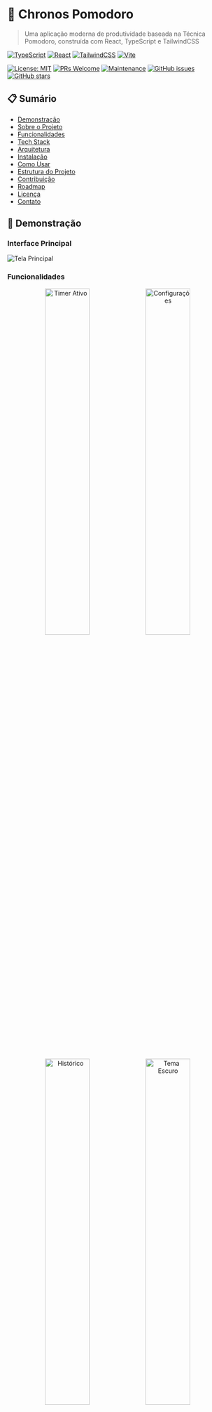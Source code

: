 # 🍅 Chronos Pomodoro

> Uma aplicação moderna de produtividade baseada na Técnica Pomodoro, construída com React, TypeScript e TailwindCSS

[![TypeScript](https://img.shields.io/badge/TypeScript-007ACC?style=for-the-badge&logo=typescript&logoColor=white)](https://www.typescriptlang.org/)
[![React](https://img.shields.io/badge/React-20232A?style=for-the-badge&logo=react&logoColor=61DAFB)](https://reactjs.org/)
[![TailwindCSS](https://img.shields.io/badge/Tailwind_CSS-38B2AC?style=for-the-badge&logo=tailwind-css&logoColor=white)](https://tailwindcss.com/)
[![Vite](https://img.shields.io/badge/Vite-646CFF?style=for-the-badge&logo=vite&logoColor=white)](https://vitejs.dev/)

[![License: MIT](https://img.shields.io/badge/License-MIT-yellow.svg)](./LICENSE)
[![PRs Welcome](https://img.shields.io/badge/PRs-welcome-brightgreen.svg)](./CONTRIBUTING.md)
[![Maintenance](https://img.shields.io/badge/Maintained%3F-yes-green.svg)](https://github.com/lucaaslimadev/Pomodoro-app-styled/graphs/commit-activity)
[![GitHub issues](https://img.shields.io/github/issues/lucaaslimadev/Pomodoro-app-styled)](https://github.com/lucaaslimadev/Pomodoro-app-styled/issues)
[![GitHub stars](https://img.shields.io/github/stars/lucaaslimadev/Pomodoro-app-styled)](https://github.com/lucaaslimadev/Pomodoro-app-styled/stargazers)

## 📋 Sumário

- [Demonstração](#-demonstração)
- [Sobre o Projeto](#-sobre-o-projeto)
- [Funcionalidades](#-funcionalidades)
- [Tech Stack](#-tech-stack)
- [Arquitetura](#-arquitetura)
- [Instalação](#-instalação)
- [Como Usar](#-como-usar)
- [Estrutura do Projeto](#-estrutura-do-projeto)
- [Contribuição](#-contribuição)
- [Roadmap](#-roadmap)
- [Licença](#-licença)
- [Contato](#-contato)

## 🎯 Demonstração

### Interface Principal
![Tela Principal](./docs/images/Captura%20de%20Tela%202025-10-04%20às%2016.42.44.png)

### Funcionalidades
<div align="center">
  <img src="./docs/images/Captura%20de%20Tela%202025-10-04%20às%2016.43.08.png" width="45%" alt="Timer Ativo" />
  <img src="./docs/images/Captura%20de%20Tela%202025-10-04%20às%2016.43.20.png" width="45%" alt="Configurações" />
</div>

<div align="center">
  <img src="./docs/images/Captura%20de%20Tela%202025-10-04%20às%2016.43.31.png" width="45%" alt="Histórico" />
  <img src="./docs/images/Captura%20de%20Tela%202025-10-04%20às%2016.43.48.png" width="45%" alt="Tema Escuro" />
</div>

## 📖 Sobre o Projeto

O **Chronos Pomodoro** foi desenvolvido para resolver o problema de gerenciamento de tempo e produtividade no trabalho remoto. Baseado na mundialmente reconhecida Técnica Pomodoro de Francesco Cirillo, a aplicação oferece uma interface moderna e intuitiva para maximizar o foco e a eficiência.

### 🎯 Motivação
- Necessidade de uma ferramenta de produtividade moderna e responsiva
- Aplicação de conceitos avançados de React e TypeScript
- Demonstração de habilidades em desenvolvimento frontend

### 📊 Impacto
- Interface 100% responsiva (mobile-first)
- Persistência de dados local
- Experiência do usuário otimizada com animações suaves

## ✨ Funcionalidades

### Core Features
- ⏱️ **Timer Pomodoro Inteligente**: Ciclos de 25min com progresso visual circular
- ☕ **Pausas Configuráveis**: Pausa curta (1-15min) e longa (15-45min)
- 🎯 **Sistema de Metas**: Configure e acompanhe objetivos diários
- 📊 **Histórico Detalhado**: Visualize estatísticas de produtividade
- 🌙 **Tema Dinâmico**: Alternância automática claro/escuro
- 💾 **Persistência Inteligente**: Auto-save no localStorage
- ⌨️ **Atalhos de Teclado**: Controle total via teclado

### Funcionalidades Avançadas
- 🔄 **Auto-reset**: Transição automática entre ciclos
- 📱 **PWA Ready**: Instalável como app nativo
- 🎨 **Design System**: Componentes reutilizáveis e consistentes
- ♿ **Acessibilidade**: WCAG 2.1 compliant

## 🛠 Tech Stack

### Frontend
- **React 18** - Biblioteca principal com hooks modernos
- **TypeScript 5.1** - Tipagem estática e IntelliSense
- **TailwindCSS 3.4** - Framework CSS utilitário
- **Framer Motion 9.0** - Animações fluidas e performáticas
- **Lucide React** - Ícones SVG otimizados

### Build & Dev Tools
- **Vite 5.2** - Build tool ultra-rápido
- **PostCSS** - Processamento CSS avançado
- **ESLint + Prettier** - Code quality e formatação

### Arquitetura & Padrões
- **Custom Hooks** - Lógica reutilizável
- **Compound Components** - Composição flexível
- **Clean Architecture** - Separação de responsabilidades

## 🏗 Arquitetura

```mermaid
graph TD
    A[App.tsx] --> B[Pomodoro.tsx]
    B --> C[Custom Hooks]
    B --> D[UI Components]
    B --> E[Modals]
    
    C --> F[usePomodoro]
    C --> G[useSettings]
    C --> H[useCurrentTask]
    
    D --> I[CircularProgress]
    D --> J[ProgressBar]
    D --> K[Button]
    
    E --> L[SettingsModal]
    E --> M[HistoryModal]
    E --> N[InfoModal]
    
    F --> O[LocalStorage]
    G --> O
    H --> O
```

### Camadas da Aplicação

1. **Presentation Layer**: Componentes React e UI
2. **Business Logic**: Custom hooks e utils
3. **Data Layer**: LocalStorage com error handling
4. **Types Layer**: Definições TypeScript centralizadas

## 🚀 Instalação

### Pré-requisitos
- Node.js 18+ 
- npm ou yarn
- Git

### Setup Local

```bash
# Clone o repositório
git clone https://github.com/lucaaslimadev/Pomodoro-app-styled.git

# Navegue para o diretório
cd Pomodoro-app-styled

# Instale as dependências
npm install

# Execute em modo desenvolvimento
npm run dev

# Build para produção
npm run build

# Preview da build
npm run preview
```

### Variáveis de Ambiente
```bash
# .env.local (opcional)
VITE_APP_TITLE="Chronos Pomodoro"
VITE_APP_VERSION="1.0.0"
```

## 📱 Como Usar

### Controles Principais
| Ação | Botão | Atalho |
|------|-------|--------|
| Play/Pause | ▶️/⏸️ | `Espaço` |
| Reset Timer | 🔄 | `R` |
| Pausa Curta | ⏰ | `S` |
| Pausa Longa | ⏲️ | `L` |
| Reset Cycle | 🔶 | `Ctrl+R` |

### Fluxo de Uso
1. **Configure** suas preferências no modal de configurações
2. **Defina** uma meta diária de ciclos
3. **Inicie** um ciclo de foco de 25 minutos
4. **Faça** uma pausa quando o timer acabar
5. **Acompanhe** seu progresso no histórico

## 📁 Estrutura do Projeto

```
src/
├── components/           # Componentes React
│   ├── ui/              # Componentes base reutilizáveis
│   │   ├── Button.tsx
│   │   ├── CircularProgress.tsx
│   │   └── ProgressBar.tsx
│   ├── modals/          # Componentes de modal
│   │   ├── HistoryModal.tsx
│   │   ├── InfoModal.tsx
│   │   └── SettingsModal.tsx
│   └── Pomodoro.tsx     # Componente principal
├── hooks/               # Custom hooks
│   ├── usePomodoro.ts   # Lógica do timer
│   ├── useSettings.ts   # Gerenciamento de configurações
│   └── useCurrentTask.ts # Tarefa atual
├── types/               # Definições TypeScript
│   └── index.ts
├── constants/           # Constantes da aplicação
│   └── index.ts
├── utils/               # Funções utilitárias
│   ├── storage.ts       # LocalStorage helpers
│   └── time.ts          # Formatação de tempo
└── styles/              # Estilos globais
    └── index.css
```

## 🤝 Contribuição

Contribuições são sempre bem-vindas! 

Por favor, leia o [Guia de Contribuição](./CONTRIBUTING.md) para detalhes sobre nosso código de conduta e o processo para enviar pull requests.

### Resumo Rápido
1. Fork o projeto
2. Crie sua branch (`git checkout -b feature/AmazingFeature`)
3. Commit suas mudanças (`git commit -m 'feat: add amazing feature'`)
4. Push para a branch (`git push origin feature/AmazingFeature`)
5. Abra um Pull Request

## 📄 Licença

Este projeto está sob a licença MIT. Veja o arquivo [LICENSE](./LICENSE) para mais detalhes.

## 📞 Contato

**Lucas Lima** - Desenvolvedor Frontend

[![LinkedIn](https://img.shields.io/badge/LinkedIn-0077B5?style=for-the-badge&logo=linkedin&logoColor=white)](https://www.linkedin.com/in/lucas-lima-789970372/)
[![GitHub](https://img.shields.io/badge/GitHub-100000?style=for-the-badge&logo=github&logoColor=white)](https://github.com/lucaaslimadev)

---

<div align="center">

**[⬆ Voltar ao topo](#-chronos-pomodoro)**

Feito com 💚 e ☕ por [Lucas Lima](https://github.com/lucaaslimadev)

</div>
